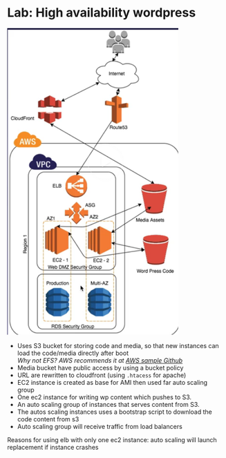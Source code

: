 # Lab: High availability wordpress

![Overview of setup](lab-high-availability-wordpress-setup.png)

- Uses S3 bucket for storing code and media, so that new instances can load the code/media directly after boot  
  _Why not EFS? AWS recommends it at [AWS sample Github](https://github.com/aws-samples/aws-refarch-wordpress)_
- Media bucket have public access by using a bucket policy
- URL are rewritten to cloudfront (using `.htacess` for apache)
- EC2 instance is created as base for AMI then used far auto scaling group
- One ec2 instance for writing wp content which pushes to S3.
- An auto scaling group of instances that serves content from S3.
- The autos scaling instances uses a bootstrap script to download the code content from s3
- Auto scaling group will receive traffic from load balancers

Reasons for using elb with only one ec2 instance: auto scaling will launch replacement if instance crashes

